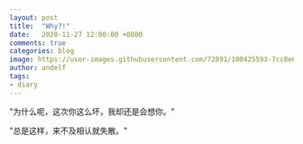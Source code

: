 ```yaml
---
layout: post
title:  "Why?!"
date:   2020-11-27 12:00:00 +0800
comments: true
categories: blog
image: https://user-images.githubusercontent.com/72891/100425593-7cc8e600-30ca-11eb-873c-1f9878911c20.jpg
author: andelf
tags:
- diary
---
```


"为什么呢，这次你这么坏，我却还是会想你。"

"总是这样，来不及相认就失散。"
